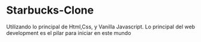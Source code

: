 # Starbucks-Clone
Utilizando lo principal de Html,Css, y Vanilla Javascript. Lo principal del web development es el pilar para iniciar en este mundo
